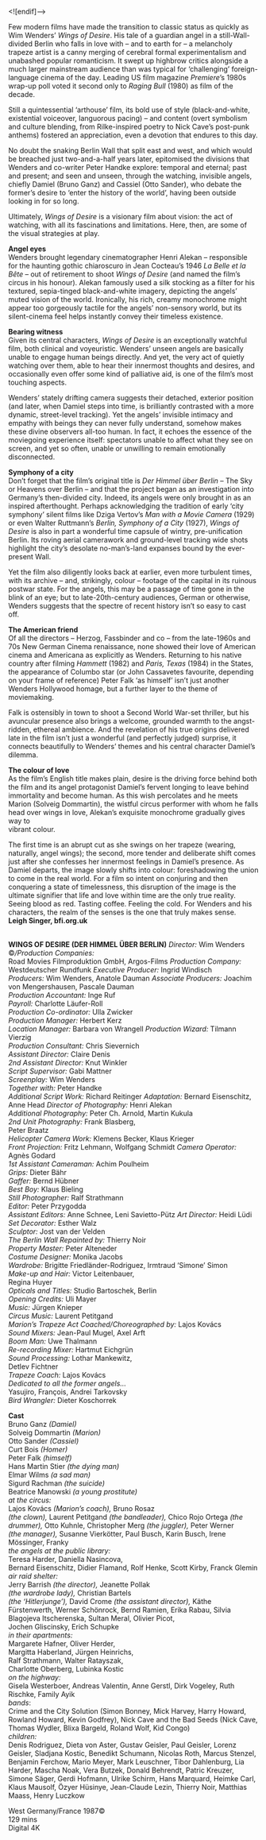 

<![endif]-->

Few modern films have made the transition to classic status as quickly as  
Wim Wenders’ _Wings of Desire_. His tale of a guardian angel in a still-Wall-divided Berlin who falls in love with – and to earth for – a melancholy trapeze artist is a canny merging of cerebral formal experimentalism and unabashed popular romanticism. It swept up highbrow critics alongside a much larger mainstream audience than was typical for ‘challenging’ foreign-language cinema of the day. Leading US film magazine _Premiere_’s 1980s wrap-up poll voted it second only to _Raging Bull_ (1980) as film of the decade.

Still a quintessential ‘arthouse’ film, its bold use of style (black-and-white, existential voiceover, languorous pacing) – and content (overt symbolism and culture blending, from Rilke-inspired poetry to Nick Cave’s post-punk anthems) fostered an appreciation, even a devotion that endures to this day.

No doubt the snaking Berlin Wall that split east and west, and which would be breached just two-and-a-half years later, epitomised the divisions that Wenders and co-writer Peter Handke explore: temporal and eternal; past and present; and seen and unseen, through the watching, invisible angels, chiefly Damiel (Bruno Ganz) and Cassiel (Otto Sander), who debate the former’s desire to ‘enter the history of the world’, having been outside looking in for so long.

Ultimately, _Wings of Desire_ is a visionary film about vision: the act of watching, with all its fascinations and limitations. Here, then, are some of the visual strategies at play.

**Angel eyes**  
Wenders brought legendary cinematographer Henri Alekan – responsible for the haunting gothic chiaroscuro in Jean Cocteau’s 1946 _La Belle et la Bête_ – out of retirement to shoot _Wings of Desire_ (and named the film’s circus in his honour). Alekan famously used a silk stocking as a filter for his textured, sepia-tinged black-and-white imagery, depicting the angels’ muted vision of the world. Ironically, his rich, creamy monochrome might appear too gorgeously tactile for the angels’ non-sensory world, but its silent-cinema feel helps instantly convey their timeless existence.

**Bearing witness**  
Given its central characters, _Wings of Desire_ is an exceptionally watchful film, both clinical and voyeuristic. Wenders’ unseen angels are basically unable to engage human beings directly. And yet, the very act of quietly watching over them, able to hear their innermost thoughts and desires, and occasionally even offer some kind of palliative aid, is one of the film’s most touching aspects.

Wenders’ stately drifting camera suggests their detached, exterior position (and later, when Damiel steps into time, is brilliantly contrasted with a more dynamic, street-level tracking). Yet the angels’ invisible intimacy and empathy with beings they can never fully understand, somehow makes these divine observers all-too human. In fact, it echoes the essence of the moviegoing experience itself: spectators unable to affect what they see on screen, and yet so often, unable or unwilling to remain emotionally disconnected.

**Symphony of a city**  
Don’t forget that the film’s original title is _Der Himmel über Berlin_ – The Sky or Heavens over Berlin – and that the project began as an investigation into Germany’s then-divided city. Indeed, its angels were only brought in as an inspired afterthought. Perhaps acknowledging the tradition of early ‘city symphony’ silent films like Dziga Vertov’s _Man with a Movie Camera_ (1929) or even Walter Ruttmann’s _Berlin, Symphony of a City_ (1927), _Wings of Desire_ is also in part a wonderful time capsule of wintry, pre-unification Berlin. Its roving aerial camerawork and ground-level tracking wide shots highlight the city’s desolate no-man’s-land expanses bound by the ever-present Wall.

Yet the film also diligently looks back at earlier, even more turbulent times, with its archive – and, strikingly, colour – footage of the capital in its ruinous postwar state. For the angels, this may be a passage of time gone in the blink of an eye; but to late-20th-century audiences, German or otherwise, Wenders suggests that the spectre of recent history isn’t so easy to cast off.

**The American friend**  
Of all the directors – Herzog, Fassbinder and co – from the late-1960s and 70s New German Cinema renaissance, none showed their love of American cinema and Americana as explicitly as Wenders. Returning to his native country after filming _Hammett_ (1982) and _Paris, Texas_ (1984) in the States, the appearance of Columbo star (or John Cassavetes favourite, depending on your frame of reference) Peter Falk ‘as himself’ isn’t just another Wenders Hollywood homage, but a further layer to the theme of moviemaking.

Falk is ostensibly in town to shoot a Second World War-set thriller, but his avuncular presence also brings a welcome, grounded warmth to the angst-ridden, ethereal ambience. And the revelation of his true origins delivered late in the film isn’t just a wonderful (and perfectly judged) surprise, it connects beautifully to Wenders’ themes and his central character Damiel’s dilemma.

**The colour of love**  
As the film’s English title makes plain, desire is the driving force behind both the film and its angel protagonist Damiel’s fervent longing to leave behind immortality and become human. As this wish percolates and he meets Marion (Solveig Dommartin), the wistful circus performer with whom he falls head over wings in love, Alekan’s exquisite monochrome gradually gives way to  
vibrant colour.

The first time is an abrupt cut as she swings on her trapeze (wearing, naturally, angel wings); the second, more tender and deliberate shift comes just after she confesses her innermost feelings in Damiel’s presence. As Damiel departs, the image slowly shifts into colour: foreshadowing the union to come in the real world. For a film so intent on conjuring and then conquering a state of timelessness, this disruption of the image is the ultimate signifier that life and love within time are the only true reality. Seeing blood as red. Tasting coffee. Feeling the cold. For Wenders and his characters, the realm of the senses is the one that truly makes sense.  
**Leigh Singer, bfi.org.uk**  
<br>

**WINGS OF DESIRE (DER HIMMEL ÜBER BERLIN)**
_Director:_ Wim Wenders  
©_/Production Companies:_  
Road Movies Filmproduktion GmbH, Argos-Films _Production Company:_ Westdeutscher Rundfunk _Executive Producer:_ Ingrid Windisch  
_Producers:_ Wim Wenders, Anatole Dauman _Associate Producers:_ Joachim von Mengershausen, Pascale Dauman  
_Production Accountant:_ Inge Ruf  
_Payroll:_ Charlotte Läufer-Roll  
_Production Co-ordinator:_ Ulla Zwicker  
_Production Manager:_ Herbert Kerz  
_Location Manager:_ Barbara von Wrangell _Production Wizard:_ Tilmann Vierzig  
_Production Consultant:_ Chris Sievernich  
_Assistant Director:_ Claire Denis  
_2nd Assistant Director:_ Knut Winkler  
_Script Supervisor:_ Gabi Mattner  
_Screenplay:_ Wim Wenders  
_Together with:_ Peter Handke  
_Additional Script Work:_ Richard Reitinger _Adaptation:_ Bernard Eisenschitz, Anne Head _Director of Photography:_ Henri Alekan  
_Additional Photography:_ Peter Ch. Arnold, Martin Kukula  
_2nd Unit Photography:_ Frank Blasberg,  
Peter Braatz  
_Helicopter Camera Work:_ Klemens Becker, Klaus Krieger  
_Front Projection:_ Fritz Lehmann, Wolfgang Schmidt _Camera Operator:_ Agnès Godard  
_1st Assistant Cameraman:_ Achim Poulheim  
_Grips:_ Dieter Bähr  
_Gaffer:_ Bernd Hübner  
_Best Boy:_ Klaus Bieling  
_Still Photographer:_ Ralf Strathmann  
_Editor:_ Peter Przygodda  
_Assistant Editors:_ Anne Schnee, Leni Savietto-Pütz _Art Director:_ Heidi Lüdi  
_Set Decorator:_ Esther Walz  
_Sculptor:_ Jost van der Velden  
_The Berlin Wall Repainted by:_ Thierry Noir  
_Property Master:_ Peter Alteneder  
_Costume Designer:_ Monika Jacobs  
_Wardrobe:_ Brigitte Friedländer-Rodriguez, Irmtraud ‘Simone’ Simon  
_Make-up and Hair:_ Victor Leitenbauer,  
Regina Huyer  
_Opticals and Titles:_ Studio Bartoschek, Berlin  
_Opening Credits:_ Uli Mayer  
_Music:_ Jürgen Knieper  
_Circus Music:_ Laurent Petitgand  
_Marion’s Trapeze Act Coached/Choreographed by:_ Lajos Kovács  
_Sound Mixers:_ Jean-Paul Mugel, Axel Arft  
_Boom Man:_ Uwe Thalmann  
_Re-recording Mixer:_ Hartmut Eichgrün  
_Sound Processing:_ Lothar Mankewitz,  
Detlev Fichtner  
_Trapeze Coach:_ Lajos Kovács  
_Dedicated to all the former angels…_  
Yasujiro, François, Andrei Tarkovsky  
_Bird Wrangler:_ Dieter Koschorrek  

**Cast**  
Bruno Ganz _(Damiel)_  
Solveig Dommartin _(Marion)_  
Otto Sander _(Cassiel)_  
Curt Bois _(Homer)_  
Peter Falk _(himself)_  
Hans Martin Stier _(the dying man)_  
Elmar Wilms _(a sad man)_  
Sigurd Rachman _(the suicide)_  
Beatrice Manowski _(a young prostitute)_  
_at the circus:_  
Lajos Kovács _(Marion’s coach),_ Bruno Rosaz  
_(the clown),_ Laurent Petitgand _(the bandleader),_ Chico Rojo Ortega _(the drummer),_ Otto Kuhnle, Christopher Merg _(the juggler),_ Peter Werner  
_(the manager),_ Susanne Vierkötter, Paul Busch, Karin Busch, Irene Mössinger, Franky  
_the angels at the public library:_  
Teresa Harder, Daniella Nasincova,  
Bernard Eisenschitz, Didier Flamand, Rolf Henke, Scott Kirby, Franck Glemin  
_air raid shelter:_  
Jerry Barrish _(the director),_ Jeanette Pollak  
_(the wardrobe lady),_ Christian Bartels  
_(the ‘Hitlerjunge’),_ David Crome _(the assistant director),_ Käthe Fürstenwerth, Werner Schönrock, Bernd Ramien, Erika Rabau, Silvia Blagojeva Itscherenska, Sultan Meral, Olivier Picot,  
Jochen Gliscinsky, Erich Schupke  
_in their apartments:_  
Margarete Hafner, Oliver Herder,  
Margitta Haberland, Jürgen Heinrichs,  
Ralf Strathmann, Walter Ratayszak,  
Charlotte Oberberg, Lubinka Kostic  
_on the highway:_  
Gisela Westerboer, Andreas Valentin, Anne Gerstl, Dirk Vogeley, Ruth Rischke, Family Ayik  
_bands_:  
Crime and the City Solution (Simon Bonney, Mick Harvey, Harry Howard, Rowland Howard, Kevin Godfrey), Nick Cave and the Bad Seeds (Nick Cave, Thomas Wydler, Blixa Bargeld, Roland Wolf, Kid Congo)  
_children:_  
Denis Rodriguez, Dieta von Aster, Gustav Geisler, Paul Geisler, Lorenz Geisler, Sladjana Kostic, Benedikt Schumann, Nicolas Roth, Marcus Stenzel, Benjamin Ferchow, Mario Meyer, Mark Leuschner, Tibor Dahlenburg, Lia Harder, Mascha Noak, Vera Butzek, Donald Behrendt, Patric Kreuzer, Simone Säger, Gerdi Hofmann, Ulrike Schirm, Hans Marquard, Heimke Carl, Klaus Mausolf, Özyer Hüsinye, Jean-Claude Lezin, Thierry Noir, Matthias Maass, Henry Luczkow  

West Germany/France 1987©  
129 mins  
Digital 4K
<!--stackedit_data:
eyJoaXN0b3J5IjpbMzEwMjQwMTIxXX0=
-->